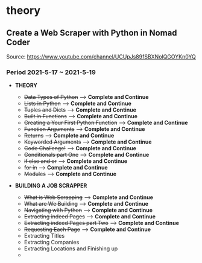 # theory
## Create a Web Scraper with Python in Nomad Coder
Source: https://www.youtube.com/channel/UCUpJs89fSBXNolQGOYKn0YQ


### Period 2021-5-17 ~ 2021-5-19
+ __THEORY__
    - ~~Data Types of Python~~ --> __Complete and Continue__
    - ~~Lists in Python~~ --> __Complete and Continue__
    - ~~Tuples and Dicts~~ --> __Complete and Continue__
    - ~~Built in Functions~~ --> __Complete and Continue__
    - ~~Creating a Your First Python Function~~ --> __Complete and Continue__
    - ~~Function Arguments~~ --> __Complete and Continue__
    - ~~Returns~~ --> __Complete and Continue__
    - ~~Keyworded Arguments~~ --> __Complete and Continue__
    - ~~Code Challenge!~~ --> __Complete and Continue__
    - ~~Conditionals part One~~ --> __Complete and Continue__
    - ~~if else and or~~ --> __Complete and Continue__
    - ~~for in~~ --> __Complete and Continue__
    - ~~Modules~~ --> __Complete and Continue__

+ __BUILDING A JOB SCRAPPER__
    - ~~What is Web Scrapping~~ --> __Complete and Continue__
    - ~~What are We Building~~ --> __Complete and Continue__
    - ~~Navigating with Python~~ --> __Complete and Continue__
    - ~~Extracting indeed Pages~~ --> __Complete and Continue__
    - ~~Extracting indeed Pages part Two~~ --> __Complete and Continue__
    - ~~Requesting Each Page~~  --> __Complete and Continue__
    - Extracting Titles
    - Extracting Companies
    - Extracting Locations and Finishing up
    - 